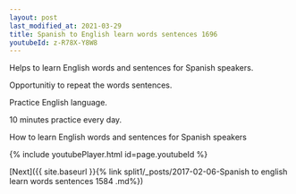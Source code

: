 ```yaml
---
layout: post
last_modified_at: 2021-03-29
title: Spanish to English learn words sentences 1696 
youtubeId: z-R78X-Y8W8
---
```

 
 
Helps to learn English words and sentences for Spanish speakers.

Opportunitiy to repeat the words sentences. 

Practice English language. 
 
10 minutes practice every day. 
 
How to learn English words and sentences for Spanish speakers 
 
{% include youtubePlayer.html id=page.youtubeId %}
 
 
[Next]({{ site.baseurl }}{% link  split1/_posts/2017-02-06-Spanish to english learn words sentences 1584 .md%})
 
